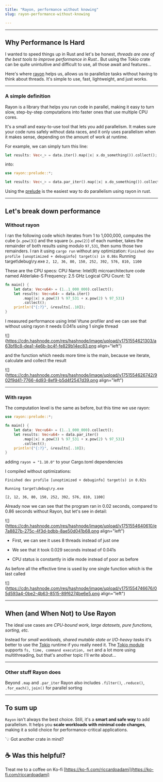 ```yaml
---
title: "Rayon, performance without knowing"
slug: rayon-performance-without-knowing

---
```


---

## Why Performance Is Hard

I wanted to speed things up in Rust and let's be honest, *threads are one of the best tools to improve performance in Rust*.. But using the Tokio crate can be quite unintuitive and difficult to use, all those await and features...

Here's where [rayon](https://docs.rs/rayon/latest/rayon/index.html) helps us, allows us to parallelize tasks without having to think about threads. It's simple to use, fast, lightweight, and just works.

---

### A simple definition

Rayon is a library that helps you run code in parallel, making it easy to turn slow, step-by-step computations into faster ones that use multiple CPU cores.

It's a small and easy-to-use tool that lets you add parallelism. It makes sure your code runs safely without data races, and it only uses parallelism when it makes sense, depending on the amount of work at runtime.

For example, we can simply turn this line:

```rust
let results: Vec<_> = data.iter().map(|x| x.do_something()).collect();
```

into:

```rust
use rayon::prelude::*;

let results: Vec<_> = data.par_iter().map(|x| x.do_something()).collect();
```

Using the [prelude](https://docs.rs/rayon/latest/rayon/prelude/index.html) is the easiest way to do parallelism using rayon in rust.

---

## Let's break down performance

### Without rayon

I ran the following code which iterates from 1 to 1,000,000, computes the cube (`x.pow(3)`) and the square (`x.pow(2)`) of each number, takes the remainder of both results using modulo `97,531`, then sums those two remainders. I ran it using `cargo run` without any optimization: `Finished dev profile [unoptimized + debuginfo] target(s) in 0.86s` Running target\\debug\\ry.exe `2, 12, 36, 80, 150, 252, 392, 576, 810, 1100`

These are the CPU specs: CPU Name: Intel(R) microarchitecture code named Alderlake-S Frequency: 2.5 GHz Logical CPU Count: 12

```rust
fn main() {
    let data: Vec<u64> = (1..1_000_000).collect();
    let results: Vec<u64> = data.iter()
        .map(|x| x.pow(3) % 97_531 + x.pow(2) % 97_531)
        .collect();
    println!("{:?}", &results[..10]);
}
```

I measured performance using Intel Vtune profiler and we can see that without using rayon it needs 0.041s using 1 single thread

![](https://cdn.hashnode.com/res/hashnode/image/upload/v1751554621303/a63bf8c8-dea1-4e6b-bc4f-fe829b14ec83.png align="left")

and the function which needs more time is the main, because we iterate, calculate and collect the result

![](https://cdn.hashnode.com/res/hashnode/image/upload/v1751554626742/902f9d41-7766-4d93-8ef9-b5d4f2547d39.png align="left")

---

### With rayon

The computation level is the same as before, but this time we use rayon:

```rust
use rayon::prelude::*;

fn main() {
    let data: Vec<u64> = (1..1_000_000).collect();
    let results: Vec<u64> = data.par_iter()
        .map(|x| x.pow(3) % 97_531 + x.pow(2) % 97_531)
        .collect();
    println!("{:?}", &results[..10]);
}
```

adding `rayon = "1.10.0"` to your Cargo.toml dependencies

I compiled without optimizations:

`Finished dev profile [unoptimized + debuginfo] target(s) in 0.02s`

`Running target\debug\ry.exe`

`[2, 12, 36, 80, 150, 252, 392, 576, 810, 1100]`

Already now we can see that the program ran in 0.02 seconds, compared to 0.86 seconds without Rayon, but let's see in detail:

![](https://cdn.hashnode.com/res/hashnode/image/upload/v1751554640610/e7a8827b-275c-4f3d-bdbb-8ae50d041b68.png align="left")

* First, we can see it uses 8 threads instead of just one
    
* We see that it took 0.029 seconds instead of 0.041s
    
* CPU status is constantly in idle mode instead of poor as before
    

As before all the effective time is used by one single function which is the last called

![](https://cdn.hashnode.com/res/hashnode/image/upload/v1751554746676/05d593a4-0be2-4b63-8515-89f6274be6e5.png align="left")

---

## When (and When Not) to Use Rayon

The ideal use cases are *CPU-bound work, large datasets, pure functions, sorting, etc.*

Instead for *small workloads, shared mutable state or I/O-heavy tasks* it's better to use the [Tokio](https://docs.rs/tokio/latest/tokio/) runtime if you really need it. The [Tokio module](https://docs.rs/tokio/latest/tokio/#modules) supports `fs, time, command execution, net` and a lot more using multithreading, but that's another topic I'll write about...

---

### Other stuff Rayon does

Beyond `.map` and `.par_iter` Rayon also includes `.filter()`, `.reduce()`, `.for_each()`, `join()` for parallel sorting

---

## To sum up

`Rayon` isn't always the best choice. Still, it's a **smart and safe way** to add parallelism. It helps you **scale workloads with minimal code changes**, making it a solid choice for performance-critical applications.

\`💡 Got another crate in mind?

## ☕ Was this helpful?

Treat me to a coffee on Ko-fi [https://ko-fi.com/riccardoadami](https://ko-fi.com/riccardoadami)